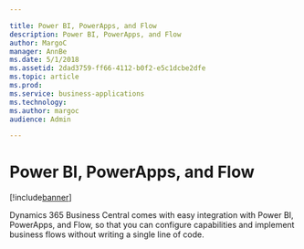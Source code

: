 ```yaml
---

title: Power BI, PowerApps, and Flow
description: Power BI, PowerApps, and Flow
author: MargoC
manager: AnnBe
ms.date: 5/1/2018
ms.assetid: 2dad3759-ff66-4112-b0f2-e5c1dcbe2dfe
ms.topic: article
ms.prod: 
ms.service: business-applications
ms.technology: 
ms.author: margoc
audience: Admin

---
```

#  Power BI, PowerApps, and Flow




[!include[banner](../../../../includes/banner.md)]

Dynamics 365 Business Central comes with easy integration with Power BI,
PowerApps, and Flow, so that you can configure capabilities and implement
business flows without writing a single line of code.
